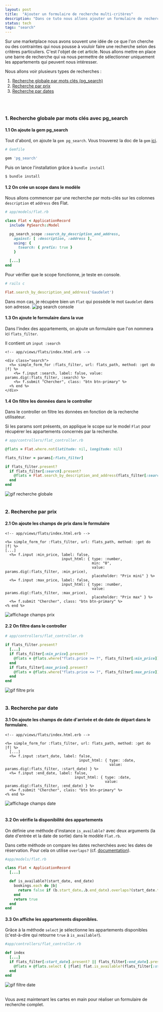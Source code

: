 ```yaml
---
layout: post
title:  "Ajouter un formulaire de recherche multi-critères"
description: "Dans ce tuto nous allons ajouter un formulaire de recherche selon plusieurs critères."
status: tech
tags: "search"
---
```


Sur une marketplace nous avons souvent une idée de ce que l'on cherche ou des contraintes qui nous pousse à vouloir faire une recherche selon des critères particuliers. C'est l'objet de cet article. Nous allons mettre en place une barre de recherche qui va nous permettre de sélectionner uniquement les appartements qui peuvent nous intéresser.

Nous allons voir plusieurs types de recherches :

1. [Recherche globale par mots clés (pg_search)](#global)
2. [Recherche par prix](#price)
3. [Recherche par dates](#dates)

<br>
<br>

### <a name="global"></a>1. Recherche globale par mots clés avec pg_search

#### 1.1 On ajoute la gem pg_search

Tout d'abord, on ajoute la `gem pg_search`.
Vous trouverez la doc de la `gem` <a href="https://github.com/Casecommons/pg_search" target="_blank">ici</a>.

```ruby
# Gemfile

gem 'pg_search'
```

Puis on lance l'installation grâce à `bundle install`

```shell
$ bundle install
```

#### 1.2 On crée un scope dans le modèle

Nous allons commencer par une recherche par mots-clés sur les colonnes `description` et `address` des Flat.

```ruby
# app/models/flat.rb

class Flat < ApplicationRecord
  include PgSearch::Model

  pg_search_scope :search_by_description_and_address,
    against: [ :description, :address ],
    using: {
      tsearch: { prefix: true }
    }

  [...]
end
```

Pour vérifier que le scope fonctionne, je teste en console.

```ruby
# rails c

Flat.search_by_description_and_address('Gaudelet')
```

Dans mon cas, je récupère bien un `Flat` qui possède le mot `Gaudelet` dans son adresse.
<img src="/images/posts/multisearch/pg_search_console.png" class="image" alt="pg search console">

#### 1.3 On ajoute le formulaire dans la vue

Dans l'index des appartements, on ajoute un formulaire que l'on nommera ici `flats_filter`.

Il contient un `input :search`

```erb
<!-- app/views/flats/index.html.erb -->

<div class="search">
  <%= simple_form_for :flats_filter, url: flats_path, method: :get do |f| %>
    <%= f.input :search, label: false, value: params.dig(:flats_filter, :search) %>
    <%= f.submit "Chercher", class: "btn btn-primary" %>
  <% end %>
</div>

```

#### 1.4 On filtre les données dans le controller

Dans le controller on filtre les données en fonction de la recherche utilisateur.

Si les params sont présents, on applique le scope sur le model `Flat` pour récupérer les appartements concernés par la recherche.

```ruby
# app/controllers/flat_controller.rb

@flats = Flat.where.not(latitude: nil, longitude: nil)

flats_filter = params[:flats_filter]

if flats_filter.present?
  if flats_filter[:search].present?
    @flats = Flat.search_by_description_and_address(flats_filter[:search])
  end
end
```

<img src="/images/posts/multisearch/recherche_globale.gif" class="image" alt="gif recherche globale">

<br>
<br>

### <a name="price"></a>2. Recherche par prix

#### 2.1 On ajoute les champs de prix dans le formulaire

```erb
<!-- app/views/flats/index.html.erb -->

<%= simple_form_for :flats_filter, url: flats_path, method: :get do |f| %>
[...]
  <%= f.input :min_price, label: false,
                          input_html: { type: :number,
                                        min: "0",
                                        value: params.dig(:flats_filter, :min_price),
                                        placeholder: "Prix mini" } %>
  <%= f.input :max_price, label: false,
                          input_html: { type: :number,
                                        value: params.dig(:flats_filter, :max_price),
                                        placeholder: "Prix max" } %>
  <%= f.submit "Chercher", class: "btn btn-primary" %>
<% end %>
```

<img src="/images/posts/multisearch/champs_prix.png" class="image" alt="affichage champs prix">

#### 2.2 On filtre dans le controller

```ruby
# app/controllers/flat_controller.rb

if flats_filter.present?
  [...]
  if flats_filter[:min_price].present?
    @flats = @flats.where("flats.price >= ?", flats_filter[:min_price])
  end
  if flats_filter[:max_price].present?
    @flats = @flats.where("flats.price <= ?", flats_filter[:max_price])
  end
end
```

<img src="/images/posts/multisearch/filtre_prix.gif" class="image" alt="gif filtre prix">

<br>
<br>

### <a name="dates"></a>3. Recherche par date

#### 3.1 On ajoute les champs de date d'arrivée et de date de départ dans le formulaire.

```erb
<!-- app/views/flats/index.html.erb -->

<%= simple_form_for :flats_filter, url: flats_path, method: :get do |f| %>
  [...]
  <%= f.input :start_date, label: false,
                                  input_html: { type: :date,
                                                value: params.dig(:flats_filter, :start_date) } %>
  <%= f.input :end_date, label: false,
                                input_html: { type: :date,
                                              value: params.dig(:flats_filter, :end_date) } %>
  <%= f.submit "Chercher", class: "btn btn-primary" %>
<% end %>
```

<img src="/images/posts/multisearch/champs_dates.png" class="image" alt="affichage champs date">

<br>
<br>

#### 3.2 On vérifie la disponibilité des appartements

On définie une méthode d'instance `is_available?` avec deux arguments (la date d'entrée et la date de sortie) dans le modèle `Flat.rb`.

Dans cette méthode on compare les dates recherchées avec les dates de réservation. Pour cela on utilise `overlaps?` (cf. [documentation](https://apidock.com/rails/Range/overlaps%3F)).

```ruby
#app/models/flat.rb

class Flat < ApplicationRecord
  [...]

  def is_available?(start_date, end_date)
    bookings.each do |b|
      return false if (b.start_date..b.end_date).overlaps?(start_date.to_date..end_date.to_date)
    end
    return true
  end
end
```

#### 3.3 On affiche les appartements disponibles.

Grâce à la méthode `select` je sélectionne les appartements disponibles (c'est-à-dire qui retourne `true` à `is_available?`).

```ruby
#app/controllers/flat_controller.rb

def index
  [...]
  if flats_filter[:start_date].present? || flats_filter[:end_date].present?
    @flats = @flats.select { |flat| flat.is_available?(flats_filter[:start_date],flats_filter[:end_date]) }
  end
end
```

<img src="/images/posts/multisearch/filtre_dates.gif" class="image" alt="gif filtre date">

<br>
<br>

Vous avez maintenant les cartes en main pour réaliser un formulaire de recherche complet.
